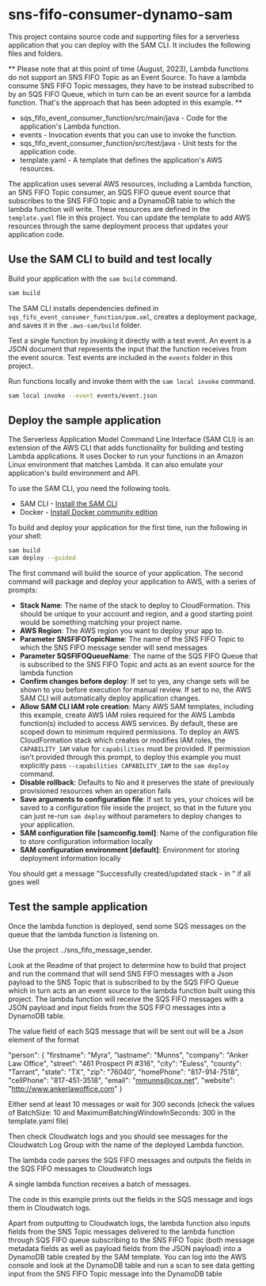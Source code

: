 # sns-fifo-consumer-dynamo-sam

This project contains source code and supporting files for a serverless application that you can deploy with the SAM CLI. It includes the following files and folders.

** Please note that at this point of time (August, 2023), Lambda functions do not support an SNS FIFO Topic as an Event Source. To have a lambda consume SNS FIFO Topic messages, they have to be instead subscribed to by an SQS FIFO Queue, which in turn can be an event source for a lambda function. That's the approach that has been adopted in this example. **

- sqs_fifo_event_consumer_function/src/main/java - Code for the application's Lambda function.
- events - Invocation events that you can use to invoke the function.
- sqs_fifo_event_consumer_function/src/test/java - Unit tests for the application code. 
- template.yaml - A template that defines the application's AWS resources.

The application uses several AWS resources, including a Lambda function, an SNS FIFO Topic consumer, an SQS FIFO queue event source that subscribes to the SNS FIFO topic and a DynamoDB table to which the lambda function will write. These resources are defined in the `template.yaml` file in this project. You can update the template to add AWS resources through the same deployment process that updates your application code.


## Use the SAM CLI to build and test locally

Build your application with the `sam build` command.

```bash
sam build
```

The SAM CLI installs dependencies defined in `sqs_fifo_event_consumer_function/pom.xml`, creates a deployment package, and saves it in the `.aws-sam/build` folder.

Test a single function by invoking it directly with a test event. An event is a JSON document that represents the input that the function receives from the event source. Test events are included in the `events` folder in this project.

Run functions locally and invoke them with the `sam local invoke` command.

```bash
sam local invoke --event events/event.json
```

## Deploy the sample application

The Serverless Application Model Command Line Interface (SAM CLI) is an extension of the AWS CLI that adds functionality for building and testing Lambda applications. It uses Docker to run your functions in an Amazon Linux environment that matches Lambda. It can also emulate your application's build environment and API.

To use the SAM CLI, you need the following tools.

* SAM CLI - [Install the SAM CLI](https://docs.aws.amazon.com/serverless-application-model/latest/developerguide/serverless-sam-cli-install.html)
* Docker - [Install Docker community edition](https://hub.docker.com/search/?type=edition&offering=community)

To build and deploy your application for the first time, run the following in your shell:

```bash
sam build
sam deploy --guided
```

The first command will build the source of your application. The second command will package and deploy your application to AWS, with a series of prompts:

* **Stack Name**: The name of the stack to deploy to CloudFormation. This should be unique to your account and region, and a good starting point would be something matching your project name.
* **AWS Region**: The AWS region you want to deploy your app to.
* **Parameter SNSFIFOTopicName**: The name of the SNS FIFO Topic to which the SNS FIFO message sender will send messages
* **Parameter SQSFIFOQueueName**: The name of the SQS FIFO Queue that is subscribed to the SNS FIFO Topic and acts as an event source for the lambda function
* **Confirm changes before deploy**: If set to yes, any change sets will be shown to you before execution for manual review. If set to no, the AWS SAM CLI will automatically deploy application changes.
* **Allow SAM CLI IAM role creation**: Many AWS SAM templates, including this example, create AWS IAM roles required for the AWS Lambda function(s) included to access AWS services. By default, these are scoped down to minimum required permissions. To deploy an AWS CloudFormation stack which creates or modifies IAM roles, the `CAPABILITY_IAM` value for `capabilities` must be provided. If permission isn't provided through this prompt, to deploy this example you must explicitly pass `--capabilities CAPABILITY_IAM` to the `sam deploy` command.
* **Disable rollback**: Defaults to No and it preserves the state of previously provisioned resources when an operation fails
* **Save arguments to configuration file**: If set to yes, your choices will be saved to a configuration file inside the project, so that in the future you can just re-run `sam deploy` without parameters to deploy changes to your application.
* **SAM configuration file [samconfig.toml]**: Name of the configuration file to store configuration information locally
* **SAM configuration environment [default]**: Environment for storing deployment information locally

You should get a message "Successfully created/updated stack - <StackName> in <Region>" if all goes well


## Test the sample application

Once the lambda function is deployed, send some SQS messages on the queue that the lambda function is listening on.

Use the project ../sns_fifo_message_sender.

Look at the Readme of that project to determine how to build that project and run the command that will send SNS FIFO messages with a Json payload to the SNS Topic that is subscribed to by the SQS FIFO Queue which in turn acts an an event source to the lambda function built using this project. The lambda function will receive the SQS FIFO messages with a JSON payload and input fields from the SQS FIFO messages into a DynamoDB table.

The value field of each SQS message that will be sent out will be a Json element of the format

"person": {
        "firstname": "Myra",
        "lastname": "Munns",
        "company": "Anker Law Office",
        "street": "461 Prospect Pl #316",
        "city": "Euless",
        "county": "Tarrant",
        "state": "TX",
        "zip": "76040",
        "homePhone": "817-914-7518",
        "cellPhone": "817-451-3518",
        "email": "mmunns@cox.net",
        "website": "http://www.ankerlawoffice.com"
}

Either send at least 10 messages or wait for 300 seconds (check the values of BatchSize: 10 and MaximumBatchingWindowInSeconds: 300 in the template.yaml file)

Then check Cloudwatch logs and you should see messages for the Cloudwatch Log Group with the name of the deployed Lambda function.

The lambda code parses the SQS FIFO messages and outputs the fields in the SQS FIFO messages to Cloudwatch logs

A single lambda function receives a batch of messages.

The code in this example prints out the fields in the SQS message and logs them in Cloudwatch logs.

Apart from outputting to Cloudwatch logs, the lambda function also inputs fields from the SNS Topic messages delivered to the lambda function through SQS FIFO queue subscribing to the SNS FIFO Topic (both message metadata fields as well as payload fields from the JSON payload) into a DynamoDB table created by the SAM template. You can log into the AWS console and look at the DynamoDB table and run a scan to see data getting input from the SNS FIFO Topic message into the DynamoDB table

